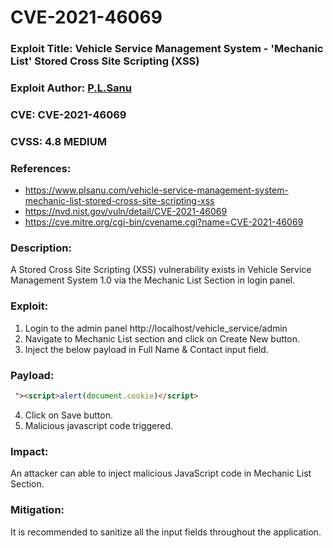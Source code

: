 # CVE-2021-46069

### Exploit Title: Vehicle Service Management System - 'Mechanic List' Stored Cross Site Scripting (XSS)
### Exploit Author: <a href="https://www.plsanu.com">P.L.Sanu</a>
### CVE: CVE-2021-46069
### CVSS: 4.8 MEDIUM
### References: 
- https://www.plsanu.com/vehicle-service-management-system-mechanic-list-stored-cross-site-scripting-xss
- https://nvd.nist.gov/vuln/detail/CVE-2021-46069
- https://cve.mitre.org/cgi-bin/cvename.cgi?name=CVE-2021-46069

### Description:
A Stored Cross Site Scripting (XSS) vulnerability exists in Vehicle Service Management System 1.0 via the Mechanic List Section in login panel.

### Exploit:
1. Login to the admin panel http://localhost/vehicle_service/admin
2. Navigate to Mechanic List section and click on Create New button. 
3. Inject the below payload in Full Name & Contact input field.

### Payload:
```html
 "><script>alert(document.cookie)</script>
```

4. Click on Save button.
5. Malicious javascript code triggered.

### Impact:
An attacker can able to inject malicious JavaScript code in Mechanic List Section.

### Mitigation:
It is recommended to sanitize all the input fields throughout the application.
